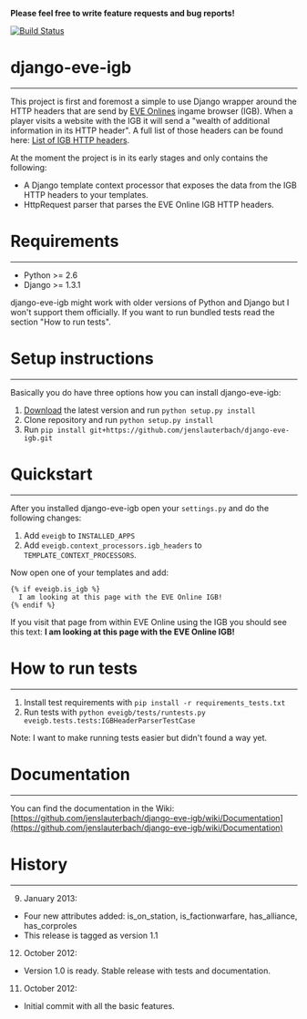 **Please feel free to write feature requests and bug reports!**

[![Build Status](https://secure.travis-ci.org/jenslauterbach/django-eve-igb.png)](http://travis-ci.org/jenslauterbach/django-eve-igb)

# django-eve-igb
-------------------

This project is first and foremost a simple to use Django wrapper around the HTTP headers that are send by [EVE Onlines](http://eveonline.com "EVE Online website") ingame browser (IGB).
When a player visits a website with the IGB it will send a "wealth of additional information in its HTTP header". A full list of those headers can be found here: [List of IGB HTTP headers](http://wiki.eveonline.com/en/wiki/IGB_Headers).

At the moment the project is in its early stages and only contains the following:

* A Django template context processor that exposes the data from the IGB HTTP headers to your templates.
* HttpRequest parser that parses the EVE Online IGB HTTP headers.

# Requirements
-------------------

* Python >= 2.6
* Django >= 1.3.1

django-eve-igb might work with older versions of Python and Django but I won't support them officially. If you want to run bundled tests read the section "How to run tests".

# Setup instructions
-------------------

Basically you do have three options how you can install django-eve-igb:

1. [Download](https://github.com/jenslauterbach/django-eve-igb/zipball/master "Direct download link") the latest version and run `python setup.py install`
2. Clone repository and run `python setup.py install` 
3. Run `pip install git+https://github.com/jenslauterbach/django-eve-igb.git`

# Quickstart
-------------------

After you installed django-eve-igb open your `settings.py` and do the following changes: 

1. Add `eveigb` to `INSTALLED_APPS`
2. Add `eveigb.context_processors.igb_headers` to  `TEMPLATE_CONTEXT_PROCESSORS`.

Now open one of your templates and add:

    {% if eveigb.is_igb %}
      I am looking at this page with the EVE Online IGB!
    {% endif %}

If you visit that page from within EVE Online using the IGB you should see this text: **I am looking at this page with the EVE Online IGB!**

# How to run tests
-------------------

1. Install test requirements with `pip install -r requirements_tests.txt`
2. Run tests with `python eveigb/tests/runtests.py eveigb.tests.tests:IGBHeaderParserTestCase`

Note: I want to make running tests easier but didn't found a way yet.

# Documentation
-------------------

You can find the documentation in the Wiki: [https://github.com/jenslauterbach/django-eve-igb/wiki/Documentation](https://github.com/jenslauterbach/django-eve-igb/wiki/Documentation)

# History
-------------------

9. January 2013:

* Four new attributes added: is_on_station, is_factionwarfare, has_alliance, has_corproles
* This release is tagged as version 1.1

12. October 2012:

* Version 1.0 is ready. Stable release with tests and documentation. 

11. October 2012:

* Initial commit with all the basic features.
